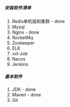 ##### 安装软件清单

1. Redis单机版和集群 - done
2. Mysql
3. Nginx - done
4. RocketMq
5. Zookeeper
6. ELK
7. xxl-Job
8. Nacos
9. Jenkins



##### 基本软件

1. JDK - done
2. Maven - done
3. Git 
